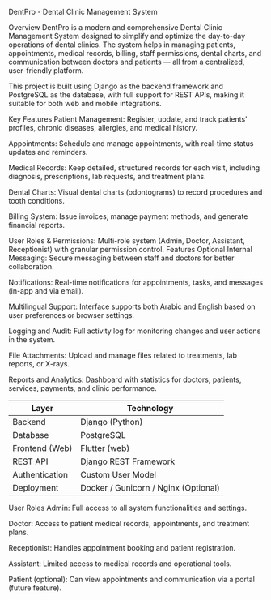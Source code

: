 DentPro - Dental Clinic Management System

 Overview
DentPro is a modern and comprehensive Dental Clinic Management System designed to simplify and optimize the day-to-day operations of dental clinics. The system helps in managing patients, appointments, medical records, billing, staff permissions, dental charts, and communication between doctors and patients — all from a centralized, user-friendly platform.

This project is built using Django as the backend framework and PostgreSQL as the database, with full support for  REST APIs, making it suitable for both web and mobile integrations.

 Key Features
Patient Management: Register, update, and track patients' profiles, chronic diseases, allergies, and medical history.

Appointments: Schedule and manage appointments, with real-time status updates and reminders.

Medical Records: Keep detailed, structured records for each visit, including diagnosis, prescriptions, lab requests, and treatment plans.

Dental Charts: Visual dental charts (odontograms) to record procedures and tooth conditions.

Billing System: Issue invoices, manage payment methods, and generate financial reports.

User Roles & Permissions: Multi-role system (Admin, Doctor, Assistant, Receptionist) with granular permission control.
 Features Optional
Internal Messaging: Secure messaging between staff and doctors for better collaboration.

Notifications: Real-time notifications for appointments, tasks, and messages (in-app and via email).

Multilingual Support: Interface supports both Arabic and English based on user preferences or browser settings.

Logging and Audit: Full activity log for monitoring changes and user actions in the system.

File Attachments: Upload and manage files related to treatments, lab reports, or X-rays.

Reports and Analytics: Dashboard with statistics for doctors, patients, services, payments, and clinic performance.


| Layer             | Technology                           |
| ----------------- | ------------------------------------ |
| Backend           | Django (Python)                      |
| Database          | PostgreSQL                           |
| Frontend (Web)    | Flutter (web)                        |
| REST API          | Django REST Framework                |
| Authentication    | Custom User Model                    |
| Deployment        | Docker / Gunicorn / Nginx (Optional) |

 User Roles
Admin: Full access to all system functionalities and settings.

Doctor: Access to patient medical records, appointments, and treatment plans.

Receptionist: Handles appointment booking and patient registration.

Assistant: Limited access to medical records and operational tools.

Patient (optional): Can view appointments and communication via a portal (future feature).